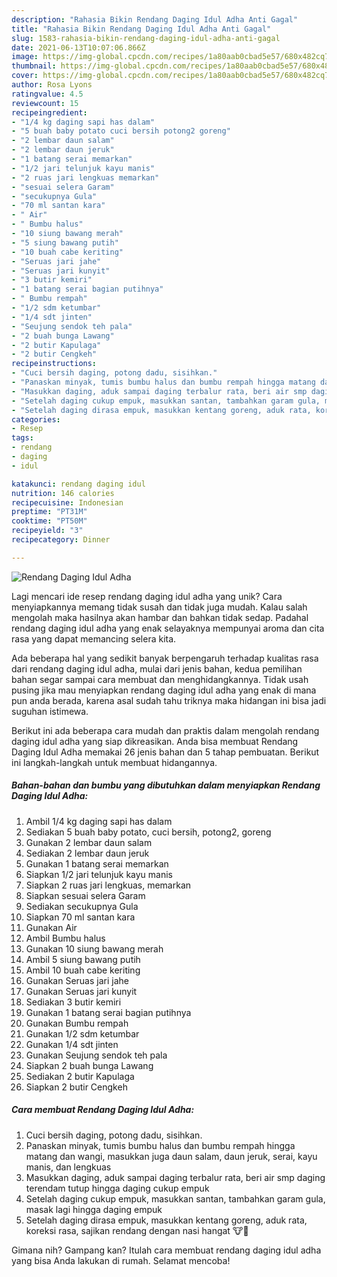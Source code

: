 ```yaml
---
description: "Rahasia Bikin Rendang Daging Idul Adha Anti Gagal"
title: "Rahasia Bikin Rendang Daging Idul Adha Anti Gagal"
slug: 1583-rahasia-bikin-rendang-daging-idul-adha-anti-gagal
date: 2021-06-13T10:07:06.866Z
image: https://img-global.cpcdn.com/recipes/1a80aab0cbad5e57/680x482cq70/rendang-daging-idul-adha-foto-resep-utama.jpg
thumbnail: https://img-global.cpcdn.com/recipes/1a80aab0cbad5e57/680x482cq70/rendang-daging-idul-adha-foto-resep-utama.jpg
cover: https://img-global.cpcdn.com/recipes/1a80aab0cbad5e57/680x482cq70/rendang-daging-idul-adha-foto-resep-utama.jpg
author: Rosa Lyons
ratingvalue: 4.5
reviewcount: 15
recipeingredient:
- "1/4 kg daging sapi has dalam"
- "5 buah baby potato cuci bersih potong2 goreng"
- "2 lembar daun salam"
- "2 lembar daun jeruk"
- "1 batang serai memarkan"
- "1/2 jari telunjuk kayu manis"
- "2 ruas jari lengkuas memarkan"
- "sesuai selera Garam"
- "secukupnya Gula"
- "70 ml santan kara"
- " Air"
- " Bumbu halus"
- "10 siung bawang merah"
- "5 siung bawang putih"
- "10 buah cabe keriting"
- "Seruas jari jahe"
- "Seruas jari kunyit"
- "3 butir kemiri"
- "1 batang serai bagian putihnya"
- " Bumbu rempah"
- "1/2 sdm ketumbar"
- "1/4 sdt jinten"
- "Seujung sendok teh pala"
- "2 buah bunga Lawang"
- "2 butir Kapulaga"
- "2 butir Cengkeh"
recipeinstructions:
- "Cuci bersih daging, potong dadu, sisihkan."
- "Panaskan minyak, tumis bumbu halus dan bumbu rempah hingga matang dan wangi, masukkan juga daun salam, daun jeruk, serai, kayu manis, dan lengkuas"
- "Masukkan daging, aduk sampai daging terbalur rata, beri air smp daging terendam tutup hingga daging cukup empuk"
- "Setelah daging cukup empuk, masukkan santan, tambahkan garam gula, masak lagi hingga daging empuk"
- "Setelah daging dirasa empuk, masukkan kentang goreng, aduk rata, koreksi rasa, sajikan rendang dengan nasi hangat 🐮🤤"
categories:
- Resep
tags:
- rendang
- daging
- idul

katakunci: rendang daging idul 
nutrition: 146 calories
recipecuisine: Indonesian
preptime: "PT31M"
cooktime: "PT50M"
recipeyield: "3"
recipecategory: Dinner

---
```



![Rendang Daging Idul Adha](https://img-global.cpcdn.com/recipes/1a80aab0cbad5e57/680x482cq70/rendang-daging-idul-adha-foto-resep-utama.jpg)

Lagi mencari ide resep rendang daging idul adha yang unik? Cara menyiapkannya memang tidak susah dan tidak juga mudah. Kalau salah mengolah maka hasilnya akan hambar dan bahkan tidak sedap. Padahal rendang daging idul adha yang enak selayaknya mempunyai aroma dan cita rasa yang dapat memancing selera kita.



Ada beberapa hal yang sedikit banyak berpengaruh terhadap kualitas rasa dari rendang daging idul adha, mulai dari jenis bahan, kedua pemilihan bahan segar sampai cara membuat dan menghidangkannya. Tidak usah pusing jika mau menyiapkan rendang daging idul adha yang enak di mana pun anda berada, karena asal sudah tahu triknya maka hidangan ini bisa jadi suguhan istimewa.


Berikut ini ada beberapa cara mudah dan praktis dalam mengolah rendang daging idul adha yang siap dikreasikan. Anda bisa membuat Rendang Daging Idul Adha memakai 26 jenis bahan dan 5 tahap pembuatan. Berikut ini langkah-langkah untuk membuat hidangannya.

<!--inarticleads1-->

##### Bahan-bahan dan bumbu yang dibutuhkan dalam menyiapkan Rendang Daging Idul Adha:

1. Ambil 1/4 kg daging sapi has dalam
1. Sediakan 5 buah baby potato, cuci bersih, potong2, goreng
1. Gunakan 2 lembar daun salam
1. Sediakan 2 lembar daun jeruk
1. Gunakan 1 batang serai memarkan
1. Siapkan 1/2 jari telunjuk kayu manis
1. Siapkan 2 ruas jari lengkuas, memarkan
1. Siapkan sesuai selera Garam
1. Sediakan secukupnya Gula
1. Siapkan 70 ml santan kara
1. Gunakan  Air
1. Ambil  Bumbu halus
1. Gunakan 10 siung bawang merah
1. Ambil 5 siung bawang putih
1. Ambil 10 buah cabe keriting
1. Gunakan Seruas jari jahe
1. Gunakan Seruas jari kunyit
1. Sediakan 3 butir kemiri
1. Gunakan 1 batang serai bagian putihnya
1. Gunakan  Bumbu rempah
1. Gunakan 1/2 sdm ketumbar
1. Gunakan 1/4 sdt jinten
1. Gunakan Seujung sendok teh pala
1. Siapkan 2 buah bunga Lawang
1. Sediakan 2 butir Kapulaga
1. Siapkan 2 butir Cengkeh




<!--inarticleads2-->

##### Cara membuat Rendang Daging Idul Adha:

1. Cuci bersih daging, potong dadu, sisihkan.
1. Panaskan minyak, tumis bumbu halus dan bumbu rempah hingga matang dan wangi, masukkan juga daun salam, daun jeruk, serai, kayu manis, dan lengkuas
1. Masukkan daging, aduk sampai daging terbalur rata, beri air smp daging terendam tutup hingga daging cukup empuk
1. Setelah daging cukup empuk, masukkan santan, tambahkan garam gula, masak lagi hingga daging empuk
1. Setelah daging dirasa empuk, masukkan kentang goreng, aduk rata, koreksi rasa, sajikan rendang dengan nasi hangat 🐮🤤




Gimana nih? Gampang kan? Itulah cara membuat rendang daging idul adha yang bisa Anda lakukan di rumah. Selamat mencoba!
